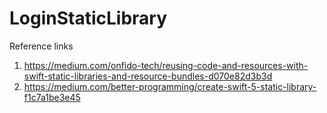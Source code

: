 # LoginStaticLibrary

Reference links
1) https://medium.com/onfido-tech/reusing-code-and-resources-with-swift-static-libraries-and-resource-bundles-d070e82d3b3d
2) https://medium.com/better-programming/create-swift-5-static-library-f1c7a1be3e45
